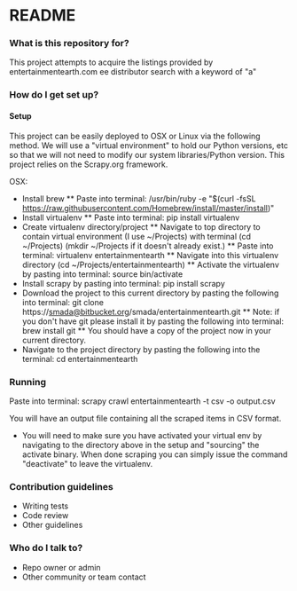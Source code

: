 # README #


### What is this repository for? ###

This project attempts to acquire the listings provided by entertainmentearth.com ee distributor search with a keyword of "a"

### How do I get set up? ###

#### Setup ####

This project can be easily deployed to OSX or Linux via the following method. We will use a "virtual environment" to hold our Python versions, etc so that we will not need to modify our system libraries/Python version. This project relies on the Scrapy.org framework.

OSX:

* Install brew
** Paste into terminal: /usr/bin/ruby -e "$(curl -fsSL https://raw.githubusercontent.com/Homebrew/install/master/install)"
* Install virtualenv
** Paste into terminal: pip install virtualenv
* Create virtualenv directory/project
** Navigate to top directory to contain virtual environment (I use ~/Projects) with terminal (cd ~/Projects) (mkdir ~/Projects if it doesn't already exist.)
** Paste into terminal: virtualenv entertainmentearth
** Navigate into this virtualenv directory (cd ~/Projects/entertainmentearth)
** Activate the virtualenv by pasting into terminal: source bin/activate
* Install scrapy by pasting into terminal: pip install scrapy
* Download the project to this current directory by pasting the following into terminal: git clone https://smada@bitbucket.org/smada/entertainmentearth.git
** Note: if you don't have git please install it by pasting the following into terminal: brew install git
** You should have a copy of the project now in your current directory.
* Navigate to the project directory by pasting the following into the terminal: cd entertainmentearth


### Running ###

Paste into terminal: scrapy crawl entertainmentearth -t csv -o output.csv

You will have an output file containing all the scraped items in CSV format.

* You will need to make sure you have activated your virtual env by navigating to the directory above in the setup and "sourcing" the activate binary. When done scraping you can simply issue the command "deactivate" to leave the virtualenv.

### Contribution guidelines ###

* Writing tests
* Code review
* Other guidelines

### Who do I talk to? ###

* Repo owner or admin
* Other community or team contact